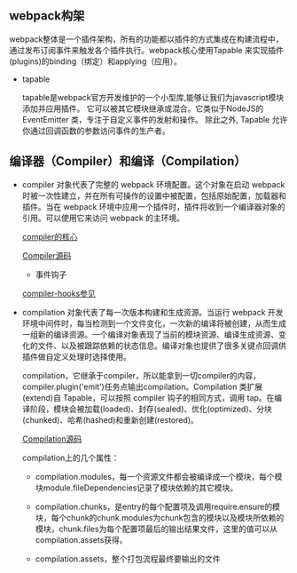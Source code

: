 ## webpack构架

webpack整体是一个插件架构，所有的功能都以插件的方式集成在构建流程中，通过发布订阅事件来触发各个插件执行。webpack核心使用Tapable 来实现插件(plugins)的binding（绑定）和applying（应用）。

* tapable

  tapable是webpack官方开发维护的一个小型库,能够让我们为javascript模块添加并应用插件。 它可以被其它模块继承或混合。它类似于NodeJS的 EventEmitter 类，专注于自定义事件的发射和操作。 除此之外, Tapable 允许你通过回调函数的参数访问事件的生产者。

## 编译器（Compiler）和编译（Compilation）

* compiler 对象代表了完整的 webpack 环境配置。这个对象在启动 webpack 时被一次性建立，并在所有可操作的设置中被配置，包括原始配置，加载器和插件。当在 webpack 环境中应用一个插件时，插件将收到一个编译器对象的引用。可以使用它来访问 webpack 的主环境。

  [compiler的核心](./images/Compiler.png)

  [Compiler源码](https://github.com/webpack/webpack/blob/master/lib/Compiler.js)

  - 事件钩子

  [compiler-hooks参见](https://webpack.js.org/api/compiler-hooks/)

* compilation 对象代表了每一次版本构建和生成资源。当运行 webpack 开发环境中间件时，每当检测到一个文件变化，一次新的编译将被创建，从而生成一组新的编译资源。一个编译对象表现了当前的模块资源、编译生成资源、变化的文件、以及被跟踪依赖的状态信息。编译对象也提供了很多关键点回调供插件做自定义处理时选择使用。

  compilation，它继承于compiler，所以能拿到一切compiler的内容，compiler.plugin('emit')任务点输出compilation。Compilation 类扩展(extend)自 Tapable，可以按照 compiler 钩子的相同方式，调用 tap。在编译阶段，模块会被加载(loaded)、封存(sealed)、优化(optimized)、分块(chunked)、哈希(hashed)和重新创建(restored)。

  [Compilation源码](https://github.com/webpack/webpack/blob/master/lib/Compilation.js)

  compilation上的几个属性：

  - compilation.modules，每一个资源文件都会被编译成一个模块，每个模块module.fileDependencies记录了模块依赖的其它模块。

  - compilation.chunks，是entry的每个配置项及调用require.ensure的模块，每个chunk的chunk.modules为chunk包含的模块以及模块所依赖的模块，chunk.files为每个配置项最后的输出结果文件，这里的值可以从compilation.assets获得。

  - compilation.assets，整个打包流程最终要输出的文件
